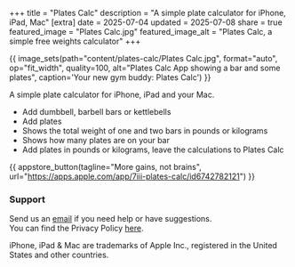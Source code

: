 +++
title = "Plates Calc"
description = "A simple plate calculator for iPhone, iPad, Mac"
[extra]
date = 2025-07-04
updated = 2025-07-08
share = true
featured_image = "Plates Calc.jpg"
featured_image_alt = "Plates Calc, a simple free weights calculator"
+++


{{ image_sets(path="content/plates-calc/Plates Calc.jpg", format="auto", op="fit_width", quality=100, alt="Plates Calc App showing a bar and some plates", caption='Your new gym buddy: Plates Calc') }}

A simple plate calculator for iPhone, iPad and your Mac.
- Add dumbbell, barbell bars or kettlebells
- Add plates
- Shows the total weight of one and two bars in pounds or kilograms
- Shows how many plates are on your bar
- Add plates in pounds or kilograms, leave the calculations to Plates Calc

{{ appstore_button(tagline="More gains, not brains", url="https://apps.apple.com/app/7iii-plates-calc/id6742782121") }}

### Support  
Send us an [email](mailto:hi@project7III.com) if you need help or have suggestions.  
You can find the Privacy Policy [here](/plates-calc/privacy-policy).

<div class="footnote-definition"><p>iPhone, iPad & Mac are trademarks of Apple Inc., registered in the United States and other countries.</p></div>
